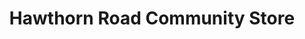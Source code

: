---
title: "Hawthorn Road Community Store"
url: /bognor-regis/hawthorn-road-community-store/
shop: convenience
---